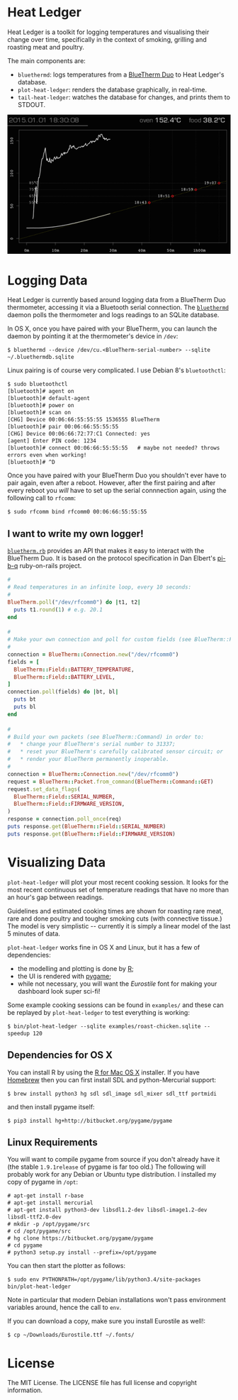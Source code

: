 # Heat Ledger

Heat Ledger is a toolkit for logging temperatures and visualising their
change over time, specifically in the context of smoking, grilling and roasting
meat and poultry.

The main components are:

* `bluethermd`: logs temperatures from a
  [BlueTherm Duo](
  http://thermometer.co.uk/bluetooth-temperature-probes/1002-bluetooth-thermometer-bluetherm-duo.html)
  to Heat Ledger's database.
* `plot-heat-ledger`: renders the database graphically, in real-time.
* `tail-heat-ledger`: watches the database for changes, and prints them to STDOUT.


![plot-heat-ledger screenshot](/examples/plot.png?raw=true "plot-heat-ledger screenshot")

# Logging Data

Heat Ledger is currently based around logging data from a BlueTherm Duo thermometer, 
accessing it via a Bluetooth serial connection.
The [`bluethermd`](/bin/bluethermd) daemon polls the thermometer and logs readings
to an SQLite database.

In OS X, once you have paired with your BlueTherm, you can launch the daemon by pointing
it at the thermometer's device in `/dev`:

    $ bluethermd --device /dev/cu.<BlueTherm-serial-number> --sqlite ~/.bluethermdb.sqlite

Linux pairing is of course very complicated.  I use Debian 8's `bluetoothctl`:

    $ sudo bluetoothctl
    [bluetooth]# agent on
    [bluetooth]# default-agent
    [bluetooth]# power on
    [bluetooth]# scan on
    [CHG] Device 00:06:66:55:55:55 1536555 BlueTherm
    [bluetooth]# pair 00:06:66:55:55:55
    [CHG] Device 00:06:66:72:77:C1 Connected: yes
    [agent] Enter PIN code: 1234
    [bluetooth]# connect 00:06:66:55:55:55   # maybe not needed? throws errors even when working!
    [bluetooth]# ^D

Once you have paired with your BlueTherm Duo you shouldn't ever have to
pair again, even after a reboot.
However, after the first pairing and after every reboot you *will* have to 
set up the serial connnection again, using the following call to `rfcomm`:

    $ sudo rfcomm bind rfcomm0 00:06:66:55:55:55


## I want to write my own logger!

[`bluetherm.rb`](/lib/ruby/bluetherm.rb) provides an API that makes
it easy to interact with the BlueTherm Duo.  It is based on the protocol
specification in Dan Elbert's
[pi-b-q](https://github.com/DanElbert/pi-b-q/tree/master)
ruby-on-rails project.

```ruby
#
# Read temperatures in an infinite loop, every 10 seconds:
#
BlueTherm.poll("/dev/rfcomm0") do |t1, t2|
  puts t1.round(1) # e.g. 20.1
end

#
# Make your own connection and poll for custom fields (see BlueTherm::Field):
#
connection = BlueTherm::Connection.new("/dev/rfcomm0")
fields = [
  BlueTherm::Field::BATTERY_TEMPERATURE,
  BlueTherm::Field::BATTERY_LEVEL,
]
connection.poll(fields) do |bt, bl|
  puts bt
  puts bl
end

#
# Build your own packets (see BlueTherm::Command) in order to:
#   * change your BlueTherm's serial number to 31337;
#   * reset your BlueTherm's carefully calibrated sensor circuit; or
#   * render your BlueTherm permanently inoperable.
#
connection = BlueTherm::Connection.new("/dev/rfcomm0")
request = BlueTherm::Packet.from_command(BlueTherm::Command::GET)
request.set_data_flags(
  BlueTherm::Field::SERIAL_NUMBER,
  BlueTherm::Field::FIRMWARE_VERSION,
)
response = connection.poll_once(req)
puts response.get(BlueTherm::Field::SERIAL_NUMBER)
puts response.get(BlueTherm::Field::FIRMWARE_VERSION)
```


# Visualizing Data

`plot-heat-ledger` will plot your most recent cooking session.  It looks for
the most recent continuous set of temperature readings that have no more than an hour's
gap between readings.

Guidelines and estimated cooking times are shown for roasting rare meat, rare and done poultry
and tougher smoking cuts (with connective tissue.)  The model is very simplistic -- currently it is
simply a linear model of the last 5 minutes of data.

`plot-heat-ledger` works fine in OS X and Linux, but it has a few of dependencies:
* the modelling and plotting is done by [R](https://www.r-project.org/);
* the UI is rendered with [pygame](https://www.pygame.org/);
* while not necessary, you will want the *Eurostile* font for making your dashboard look super sci-fi!

Some example cooking sessions can be found in `examples/`
and these can be replayed by `plot-heat-ledger` to test everything is working:

    $ bin/plot-heat-ledger --sqlite examples/roast-chicken.sqlite --speedup 120



## Dependencies for OS X

You can install R by using the [R for Mac OS X](https://cran.r-project.org/bin/macosx/) installer.
If you have [Homebrew](http://brew.sh/) then you can first install SDL and python-Mercurial support:

    $ brew install python3 hg sdl sdl_image sdl_mixer sdl_ttf portmidi

and then install pygame itself:

    $ pip3 install hg+http://bitbucket.org/pygame/pygame


## Linux Requirements

You will want to compile pygame from source if you don't already have it
(the stable `1.9.1release` of pygame is far too old.)
The following will probably work for any Debian or Ubuntu type distribution.
I installed my copy of pygame in `/opt`:

    # apt-get install r-base
    # apt-get install mercurial
    # apt-get install python3-dev libsdl1.2-dev libsdl-image1.2-dev libsdl-ttf2.0-dev
    # mkdir -p /opt/pygame/src
    # cd /opt/pygame/src
    # hg clone https://bitbucket.org/pygame/pygame
    # cd pygame
    # python3 setup.py install --prefix=/opt/pygame

You can then start the plotter as follows:

    $ sudo env PYTHONPATH=/opt/pygame/lib/python3.4/site-packages bin/plot-heat-ledger

Note in particular that modern Debian installations won't pass environment variables around,
hence the call to `env`.

If you can download a copy, make sure you install Eurostile as well!:

    $ cp ~/Downloads/Eurostile.ttf ~/.fonts/


# License

The MIT License.  The LICENSE file has full license and copyright information.
